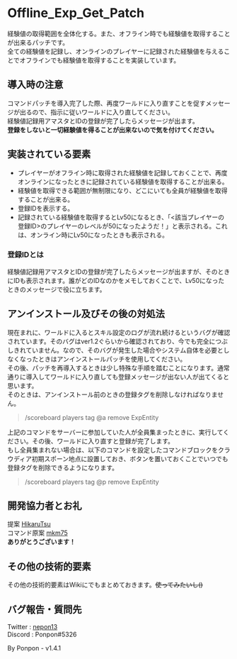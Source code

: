 # Offline_Exp_Get_Patch
経験値の取得範囲を全体化する。また、オフライン時でも経験値を取得することが出来るパッチです。  
全ての経験値を記録し、オンラインのプレイヤーに記録された経験値を与えることでオフラインでも経験値を取得することを実装しています。

## 導入時の注意
コマンドパッチを導入完了した際、再度ワールドに入り直すことを促すメッセージが出るので、指示に従いワールドに入り直してください。  
経験値記録用アマスタとIDの登録が完了したらメッセージが出ます。  
__登録をしないと一切経験値を得ることが出来ないので気を付けてください。__

## 実装されている要素
- プレイヤーがオフライン時に取得された経験値を記録しておくことで、再度オンラインになったときに記録されている経験値を取得することが出来る。  
- 経験値を取得できる範囲が無制限になり、どこにいても全員が経験値を取得することが出来る。
- 登録IDを表示する。
- 記録されている経験値を取得するとLv50になるとき、「<該当プレイヤーの登録ID>のプレイヤーのレベルが50になったようだ！」と表示される。これは、オンライン時にLv50になったときも表示される。

### 登録IDとは
経験値記録用アマスタとIDの登録が完了したらメッセージが出ますが、そのときにIDも表示されます。誰がどのIDなのかをメモしておくことで、Lv50になったときのメッセージで役に立ちます。

## アンインストール及びその後の対処法
現在まれに、ワールドに入るとスキル設定のログが流れ続けるというバグが確認されています。そのバグはver1.2ぐらいから確認されており、今でも完全につぶしきれていません。なので、そのバグが発生した場合やシステム自体を必要としなくなったときはアンインストールパッチを使用してください。  
その後、パッチを再導入するときは少し特殊な手順を踏むことになります。通常通りに導入してワールドに入り直しても登録メッセージが出ない人が出てくると思います。  
そのときは、アンインストール前のときの登録タグを削除しなければなりません。  
> /scoreboard players tag @a remove ExpEntity

上記のコマンドをサーバーに参加していた人が全員集まったときに、実行してください。その後、ワールドに入り直すと登録が完了します。  
もし全員集まれない場合は、以下のコマンドを設定したコマンドブロックをクラウディア初期スポーン地点に設置しておき、ボタンを置いておくことでいつでも登録タグを削除できるようになります。
> /scoreboard players tag @p remove ExpEntity

## 開発協力者とお礼
提案 [HikaruTsu](https://twitter.com/TsuHikaru)  
コマンド原案 [mkm75](https://twitter.com/crafter1415)  
**ありがとうございます！**

## その他の技術的要素
その他の技術的要素はWikiにでもまとめておきます。~~使ってみたいし()~~

## バグ報告・質問先
Twitter : [nepon13](https://twitter.com/nepon13)  
Discord : Ponpon#5326

By Ponpon - v1.4.1
